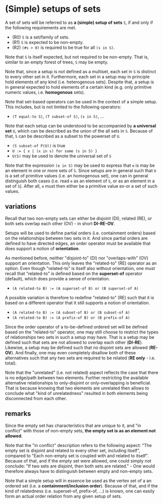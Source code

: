 
<!-- ======================================================================= -->
# (Simple) setups of sets

A set of sets will be referred to as **a (simple) setup of sets** `S`,
if and only if the following requirements are met.

* (R0) `S` is a set/family of sets.
* (R1) `S` is expected to be non-empty.
* (R2) `(#s > 0)` is required to be true for all `(s in S)`.

Note that `S` is itself expected, but not required to be non-empty.
That is, similar to an empty forest of trees, `S` may be empty.

Note that, since a setup is not defined as a multiset, each set in `S` is
distinct to every other set in it. Furthermore, each set in a setup may in
principle hold elements of any kind (i.e. heterogenous sets). Despite that,
a setup is in general expected to hold elements of a certain kind (e.g.
only primitive numeric values, i.e. **homogenous** sets).

Note that set-based operators can be used in the context of a simple setup.
This includes, but is not limited to the following operators:

* `(T equal-to S)`, `(T subset-of S)`, `(s in S)`, ...

Note that each setup can be understood to be accompanied by **a universal set**
`U`, which can be described as the union of the all sets in `S`. Because of
that, `S` can be described as a subset to the powerset of `U`.

* `(S subset-of P(U))` is true
* `U := { x | (x in s) for some (s in S) }`
* `U(S)` may be used to denote the universal set of `S`

Note that the expression `(e in S)` may be used to express that `e` is may be
an element in one or more sets of `S`. Since setups are in general such that
`U` is a set of primitive values (i.e. an homogenous set), one can in general
distinguish both cases (i.e. read `e` as an element of `S`, or as an element
in a set of `S`). After all, `e` must then either be a primitive value ex-or
a set of such values.

<!-- ======================================================================= -->
## variations

Recall that two non-empty sets can either be disjoint (DI), related (RE),
or both sets overlap each other (OV) - in short **DI-RE-OV**.

Setups will be used to define partial orders (i.e. containment orders) based on
the relationships between two sets in it. And since partial orders are defined
to have directed edges, an order operator must be available that does support
a notion of **orientation**.

As mentioned before, neither "disjoint-to" (DI) nor "overlaps-with" (OV) support
an orientation. This only leaves the "related-to" (RE) operator as an option.
Even though "related-to" is itself also without orientation, one must recall
that "related-to" is defined based on the **superset-of** operator (default),
which does provide a sense of orientation.

* `(A related-to B) := (A superset-of B) or (B superset-of A)`

A possible variation is therefore to redefine "related-to" (RE) such that it is
based on a different operator that it still supports a notion of orientation.

* `(A related-to B) := (A subset-of B) or (B subset-of A)`
* `(A related-to B) := (A prefix-of B) or (B prefix-of A)`

Since the order operator of a to-be-defined ordered set will be defined based
on the "related-to" operator, one may still choose to restrict the types of
relationships two sets in such a setup may have. That is a setup may be defined
such that sets are not allowed to overlap each other (**DI-RE**). Likewise, a
setup may be defined such that no disjoint sets are allowed (**RE-OV**). And
finally, one may even completely disallow both of these alternatives such that
any two sets are required to be related (**RE only** - i.e. total).

Note that the "unrelated" (i.e. not related) aspect reflects the case that
there is no edge/path between two elements. Further restricting the available
alternative relationships to only-disjoint or only-overlapping is beneficial.
That is because knowing that two elements are unrelated then allows to conclude
what "kind of unrelatedness" resulted in both elements being disconnected from
each other.

<!-- ======================================================================= -->
## remarks

Since the empty set has characteristics that are unique to it, and "in conflict"
with those of non-empty sets, **the empty set is as an element not allowed**.

Note that the "in conflict" description refers to the following aspect:
"The empty set is disjoint and related to every other set, including itself",
compared to "Each non-empty set is coupled with and related to itself". Because
of that, and if the empty set were allowed, one could simply not conclude:
"If two sets are disjoint, then both sets are related." - One would therefore
always have to distinguish between empty and non-empty sets.

Note that a simple setup will in essence be used as the vertex set of a an
ordered set (i.e. a **containment/inclusion order**). Because of that, and if
the kind of relatedness (i.e. superset-of, prefix-of, ...) is known, one can
easily form an actual order relation from any given setup of sets.
